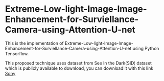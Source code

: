 # Extreme-Low-light-Image-Image-Enhancement-for-Surviellance-Camera-using-Attention-U-net

This is the implementation of Extreme-Low-light-Image-Image-Enhancement-for-Surviellance-Camera-using-Attention-U-net using Python Tensorflow.

This proposed technique uses dataset from See In the Dark(SID) dataset which is publicly available to download, you can download it with this link <a href="https://storage.googleapis.com/isl-datasets/SID/Sony.zip" rel="nofollow">Sony</a>

